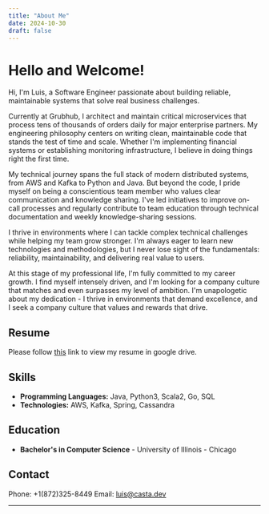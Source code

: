 ```yaml
---
title: "About Me"
date: 2024-10-30
draft: false
---
```


# Hello and Welcome!

Hi, I'm Luis, a Software Engineer passionate about building reliable, maintainable systems that solve real business challenges.

Currently at Grubhub, I architect and maintain critical microservices that process tens of thousands of orders daily for major enterprise partners. My engineering philosophy centers on writing clean, maintainable code that stands the test of time and scale. Whether I'm implementing financial systems or establishing monitoring infrastructure, I believe in doing things right the first time.

My technical journey spans the full stack of modern distributed systems, from AWS and Kafka to Python and Java. But beyond the code, I pride myself on being a conscientious team member who values clear communication and knowledge sharing. I've led initiatives to improve on-call processes and regularly contribute to team education through technical documentation and weekly knowledge-sharing sessions.

I thrive in environments where I can tackle complex technical challenges while helping my team grow stronger. I'm always eager to learn new technologies and methodologies, but I never lose sight of the fundamentals: reliability, maintainability, and delivering real value to users.

At this stage of my professional life, I'm fully committed to my career growth. I find myself intensely driven, and I'm looking for a company culture that matches and even surpasses my level of ambition. I'm unapologetic about my dedication - I thrive in environments that demand excellence, and I seek a company culture that values and rewards that drive.

## Resume

Please follow [this](https://drive.google.com/file/d/1c4GN2VlKrl5UbN-z3LefxKc3hg-L3Qfc/view) link to view my resume in google drive.

## Skills

- **Programming Languages:** Java, Python3, Scala2, Go, SQL
- **Technologies:** AWS, Kafka, Spring, Cassandra

## Education

- **Bachelor's in Computer Science** - University of Illinois - Chicago

## Contact
Phone: +1(872)325-8449
Email: luis@casta.dev

---

